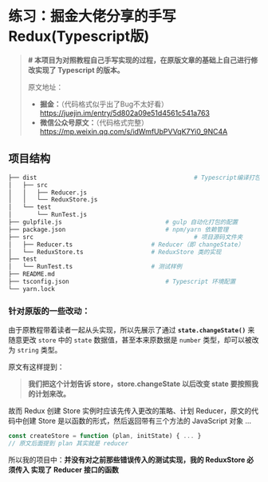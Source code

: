 # 练习：掘金大佬分享的手写Redux(Typescript版)

> **\# 本项目为对照教程自己手写实现的过程，在原版文章的基础上自己进行修改实现了 Typescript 的版本。**
>
> 原文地址：
>
> - **掘金：**（代码格式似乎出了Bug不太好看） https://juejin.im/entry/5d802a09e51d4561c541a763
> - **微信公众号原文：**（代码格式完整）https://mp.weixin.qq.com/s/idWmfUbPVVqK7Yi0_9NC4A

## 项目结构

```bash
├── dist											# Typescript编译打包后的目录
│   ├── src
│   │   ├── Reducer.js
│   │   └── ReduxStore.js
│   └── test
│       └── RunTest.js
├── gulpfile.js								# gulp 自动化打包的配置
├── package.json							# npm/yarn 依赖管理
├── src												# 项目源码文件夹
│   ├── Reducer.ts						# Reducer（即 changeState）
│   └── ReduxStore.ts					# ReduxStore 类的实现
├── test						
│   └── RunTest.ts						# 测试样例
├── README.md	
├── tsconfig.json							# Typescript 环境配置
└── yarn.lock
```

### 针对原版的一些改动：

由于原教程带着读者一起从头实现，所以先展示了通过 **`state.changeState()`** 来随意更改 `store` 中的 `state` 数据值，甚至本来原数据是 `number` 类型，却可以被改为 `string` 类型。



原文有这样提到：

> **我们把这个计划告诉 store，store.changeState 以后改变 state 要按照我的计划来改。**

故而 Redux 创建 Store 实例时应该先传入更改的策略、计划 Reducer，原文的代码中创建 Store 是以函数的形式，然后返回带有三个方法的 JavaScript 对象 ...

```javascript
const createStore = function (plan, initState) { ... }
// 原文后面提到 plan 其实就是 reducer
```

所以我的项目中：**并没有对之前那些错误传入的测试实现，我的 ReduxStore 必须传入 实现了 Reducer 接口的函数**

